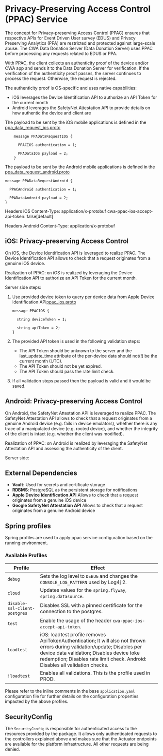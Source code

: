 # Privacy-Preserving Access Control (PPAC) Service

The concept for Privacy-preserving Access Control (PPAC) ensures that respective APIs for Event Driven
User survey (EDUS) and Privacy Preserving Analytics (PPA) are restricted and protected against large-scale abuse.
The CWA Data Donation Server (Data Donation Server) uses PPAC before processing any requests related to EDUS or PPA.

With PPAC, the client collects an authenticity proof of the device and/or CWA app and sends it to the Data Donation
Server for verification. If the verification of the authenticity proof passes, the server continues to process the
request. Otherwise, the request is rejected.

The authenticity proof is OS-specific and uses native capabilities:
 * iOS leverages the Device Identification API to authorize an API Token for the current month
 * Android leverages the SafetyNet Attestation API to provide details on how authentic the device and client are

The payload to be sent by the iOS mobile applications is defined in the [ppa_data_request_ios.proto](../common/protocols/src/main/proto/app/coronawarn/datadonation/common/protocols/internal/ppdd/ppa_data_request_ios.proto)
```
    message PPADataRequestIOS {

      PPACIOS authentication = 1;

      PPADataIOS payload = 2;
    }
```

The payload to be sent by the Android mobile applications is defined in the [ppa_data_request_android.proto](../common/protocols/src/main/proto/app/coronawarn/datadonation/common/protocols/internal/ppdd/ppa_data_request_android.proto)
```
message PPADataRequestAndroid {

  PPACAndroid authentication = 1;

  PPADataAndroid payload = 2;
}
```

Headers iOS
Content-Type: application/x-protobuf
cwa-ppac-ios-accept-api-token: false[default]

Headers Android
Content-Type: application/x-protobuf


## iOS: Privacy-preserving Access Control
On iOS, the Device Identification API is leveraged to realize PPAC.
The Device Identification API allows to check that a request originates from a genuine iOS device.

Realization of PPAC: on iOS is realized by leveraging the Device Identification API to authorize an API Token for the current month.

Server side steps:
1. Use provided device token to query per device data from Apple Device Identification API[ppac_ios.proto](../common/protocols/src/main/proto/app/coronawarn/datadonation/common/protocols/internal/ppdd/ppac_ios.proto)
    ```
    message PPACIOS {

      string deviceToken = 1;

      string apiToken = 2;
    }
    ```
2. The provided API token is used in the following validation steps:
    * The API Token should be unknown to the server and the last_update_time attribute of the per-device data should not(!) be the current month (UTC).
    * The API Token should not be yet expired.
    * The API Token should pass the rate limit check.

3. If all validation steps passed then the payload is valid and it would be saved.


## Android: Privacy-preserving Access Control
On Android, the SafetyNet Attestation API is leveraged to realize PPAC.
The SafetyNet Attestation API allows to check that a request originates from a genuine Android device
(e.g. fails in device emulators), whether there is any trace of a manipulated device (e.g. rooted device),
and whether the integrity of the client is intact (e.g. whether the client was modified).

Realization of PPAC: on Android is realized by leveraging the SafetyNet Attestation API and assessing the authenticity of the client.

Server side:

## External Dependencies

- **Vault**: Used for secrets and certificate storage
- **RDBMS**: PostgreSQL as the persistent storage for notifications
- **Apple Device Identification API** Allows to check that a request originates from a genuine iOS device
- **Google SafetyNet Attestation API** Allows to check that a request originates from a genuine Android device


## Spring profiles

Spring profiles are used to apply ppac service configuration based on the running environment.

### Available Profiles

Profile                                           | Effect
--------------------------------------------------|-------------
`debug`                                           | Sets the log level to `DEBUG` and changes the `CONSOLE_LOG_PATTERN` used by Log4j 2.
`cloud`                                           | Updates values for the `spring.flyway`, `spring.datasource`.
`disable-ssl-client-postgres`                     | Disables SSL with a pinned certificate for the connection to the postgres.
`test`                                            | Enable the usage of the header `cwa-ppac-ios-accept-api-token`.
`loadtest`                                        | iOS: loadtest profile removes ApiTokenAuthentication; It will also not thrown errors during validation/update; Disables per device data validation; Disables device toke redemption; Disables rate limit check. Android: Disables all validation checks.
`!loadtest`                                       | Enables all validations. This is the profile used in PROD.


Please refer to the inline comments in the base `application.yaml` configuration file for further details on the configuration properties impacted by the above profiles.

## SecurityConfig

The `SecurityConfig` is responsible for authenticated access to the resources provided by the
package. It allows only authenticated requests to the controllers explained above and makes sure
that the Actuator endpoints are available for the platform infrastructure. All other requests are
being denied.
